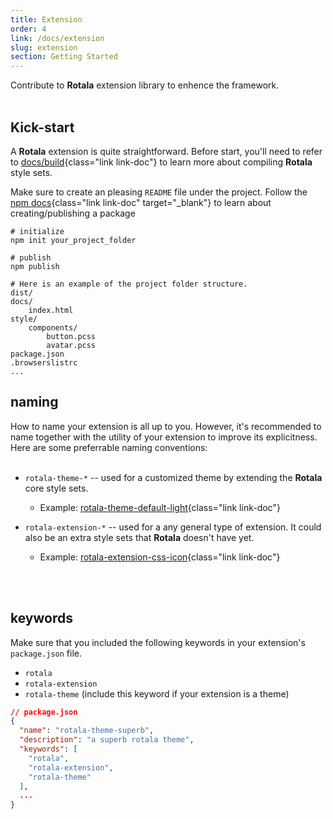 ```yaml
---
title: Extension
order: 4
link: /docs/extension
slug: extension
section: Getting Started
---
```


Contribute to **Rotala** extension library to enhence the framework.
<br>
<br>

## Kick-start
A **Rotala** extension is quite straightforward. Before start, you'll need to refer to [docs/build](/docs/build){class="link link-doc"} to learn more about compiling **Rotala** style sets.

Make sure to create an pleasing `README` file under the project. Follow the [npm docs](https://docs.npmjs.com/packages-and-modules/contributing-packages-to-the-registry){class="link link-doc" target="_blank"} to learn about creating/publishing a package

```shell
# initialize
npm init your_project_folder

# publish
npm publish
```

```shell
# Here is an example of the project folder structure.
dist/
docs/
    index.html
style/
    components/
        button.pcss
        avatar.pcss
package.json
.browserslistrc
...
```


## naming
How to name your extension is all up to you. However, it's recommended to name together with the utility of your extension to improve its explicitness. Here are some preferrable naming conventions:
<br>
<br>

- `rotala-theme-*` -- used for a customized theme by extending the **Rotala** core style sets.
  - Example: [rotala-theme-default-light](/extensions/rotala-theme-default-light){class="link link-doc"}


- `rotala-extension-*` -- used for a any general type of extension. It could also be an extra style sets that **Rotala** doesn't have yet.
  - Example: [rotala-extension-css-icon](/extensions/rotala-extension-css-icon){class="link link-doc"}

<br>
<br>

## keywords
Make sure that you included the following keywords in your extension's `package.json` file.
- `rotala`
- `rotala-extension`
- `rotala-theme` (include this keyword if your extension is a theme)

```json
// package.json
{
  "name": "rotala-theme-superb",
  "description": "a superb rotala theme",
  "keywords": [
    "rotala",
    "rotala-extension",
    "rotala-theme"
  ],
  ...
}
```
